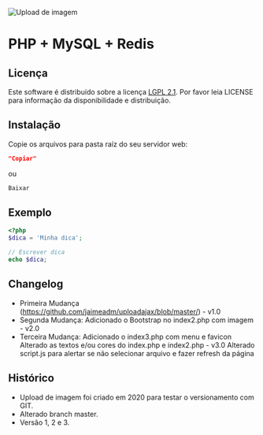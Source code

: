 ![Upload de imagem](https://findicons.com/files/icons/989/ivista_2/256/upload.png)

# PHP + MySQL + Redis

## Licença

Este software é distribuído sobre a licença [LGPL 2.1](http://www.gnu.org/licenses/lgpl-2.1.html). Por favor leia LICENSE para informação da disponibilidade e distribuição.

## Instalação

Copie os arquivos para pasta raíz do seu servidor web:

```json
"Copiar"
```

ou

```sh
Baixar
```

## Exemplo

```php
<?php
$dica = 'Minha dica';

// Escrever dica
echo $dica;
```

## Changelog

- Primeira Mudança (https://github.com/jaimeadm/uploadajax/blob/master/) - v1.0
- Segunda Mudança: Adicionado o Bootstrap no index2.php com imagem - v2.0
- Terceira Mudança: Adicionado o index3.php com menu e favicon
					Alterado as textos e/ou cores do index.php e index2.php - v3.0
					Alterado script.js para alertar se não selecionar arquivo e fazer refresh da página

## Histórico
- Upload de imagem foi criado em 2020 para testar o versionamento com GIT.
- Alterado branch master.
- Versão 1, 2 e 3.